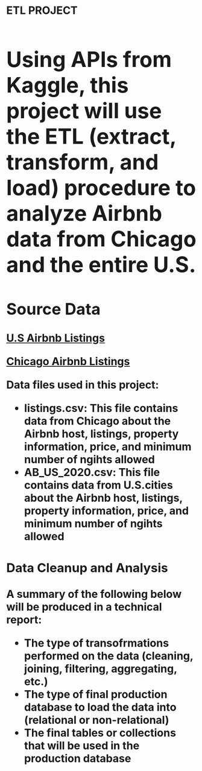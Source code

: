 <Strong><h1> ETL PROJECT <h1></Strong>
  <p> Using APIs from Kaggle, this project will use the ETL (extract, transform, and load) procedure to analyze Airbnb data from Chicago and the entire U.S. <p> 

<Strong><h2> Source Data </h2></Strong>
    <p><a href="https://www.kaggle.com/rudymizrahi/airbnb-listings-in-major-us-cities-deloitte-ml"> U.S Airbnb Listings</a></p>
    <p><a href="https://www.kaggle.com/jinbonnie/chicago-airbnb-open-data/version/1"> Chicago Airbnb Listings </a></p>
    <p> Data files used in this project: <p>
     <ul>
       <li><strong>listings.csv:</strong> This file contains data from Chicago about the Airbnb host, listings, property information, price, and minimum number of ngihts     allowed</li>
       <li><strong>AB_US_2020<b>.csv:</strong> This file contains data from U.S.cities about the Airbnb host, listings, property information, price, and minimum number of ngihts allowed</li>
      </ul>
  
<Strong><h3> Data Cleanup and Analysis </h3></Strong>
  <p> A summary of the following below will be produced in a technical report: <p>
   <ul>
       <li> The type of transofrmations performed on the data (cleaning, joining, filtering, aggregating, etc.)</li>
       <li> The type of final production database to load the data into (relational or non-relational)</li>
      <li>  The final tables or collections that will be used in the production database
      </ul>
